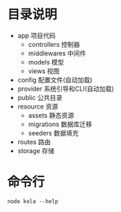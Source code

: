 # 目录说明
- app 项目代码
  - controllers 控制器
  - middlewares 中间件
  - models 模型
  - views 视图
- config 配置文件(自动加载)
- provider 系统引导和CLI(自动加载)
- public 公共目录
- resource 资源
  - assets 静态资源
  - migrations 数据库迁移
  - seeders 数据填充
- routes 路由
- storage 存储

# 命令行
```
node kola --help
```